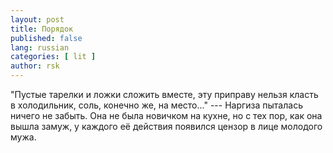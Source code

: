```yaml
---
layout: post
title: Порядок
published: false
lang: russian
categories: [ lit ]
author: rsk
---
```


"Пустые тарелки и ложки сложить вместе, эту приправу нельзя класть в холодильник, соль, конечно же, на место..." --- Наргиза пыталась ничего не забыть. Она не была новичком на кухне, но с тех пор, как она вышла замуж, у каждого её действия появился цензор в лице молодого мужа. 
